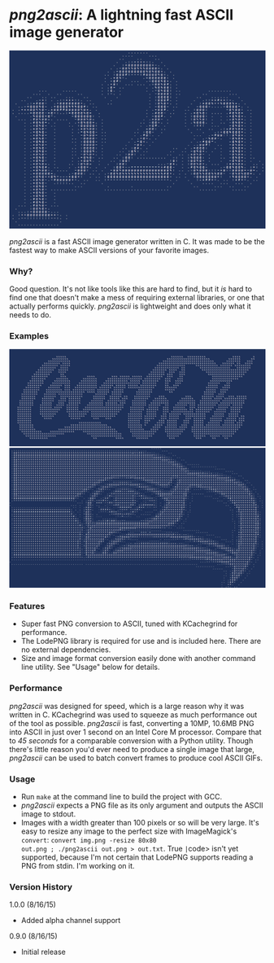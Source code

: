 # *png2ascii*: A lightning fast ASCII image generator

<img src="screenshots/title.png">

*png2ascii* is a fast ASCII image generator written in C. It was made to be the fastest way to make ASCII versions of your favorite images.

### Why?

Good question. It's not like tools like this are hard to find, but it *is* hard to find one that doesn't make a mess of requiring external libraries, or one that actually performs quickly. *png2ascii* is lightweight and does only what it needs to do.

### Examples

<img src="screenshots/cocacola.png">
<img src="screenshots/seahawks.png">

### Features

  - Super fast PNG conversion to ASCII, tuned with KCachegrind for performance.
  - The LodePNG library is required for use and is included here. There are no external dependencies.
  - Size and image format conversion easily done with another command line utility. See "Usage" below for details.
  

### Performance
*png2ascii* was designed for speed, which is a large reason why it was written in C. KCachegrind was used to squeeze as much performance out of the tool as possible. *png2ascii* is fast, converting a 10MP, 10.6MB PNG into ASCII in just over 1 second on an Intel Core M processor. Compare that to *45 seconds* for a comparable conversion with a Python utility. Though there's little reason you'd ever need to produce a single image that large, *png2ascii* can be used to batch convert frames to produce cool ASCII GIFs.

### Usage

- Run <code>make</code> at the command line to build the project with GCC.
- *png2ascii* expects a PNG file as its only argument and outputs the ASCII image to stdout.
- Images with a width greater than 100 pixels or so will be very large. It's easy to resize any image to the perfect size with ImageMagick's <code>convert</code>: <code>convert img.png -resize 80x80 out.png ; ./png2ascii out.png > out.txt</code>. True <code>|</code>code> isn't yet supported, because I'm not certain that LodePNG supports reading a PNG from stdin. I'm working on it.

### Version History

1.0.0 (8/16/15)
- Added alpha channel support

0.9.0 (8/16/15)
- Initial release